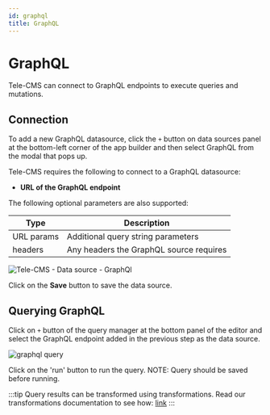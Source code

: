 ```yaml
---
id: graphql
title: GraphQL
---
```


# GraphQL

Tele-CMS can connect to GraphQL endpoints to execute queries and mutations.

## Connection

To add a new GraphQL datasource, click the `+` button on  data sources panel at the bottom-left corner of the app builder and then select GraphQL from the modal that pops up.

Tele-CMS requires the following to connect to a GraphQL datasource:

- **URL of the GraphQL endpoint**

The following optional parameters are also supported:

   | Type         | Description |
   | -----------  | ----------- |
   | URL params   | Additional query string parameters|
   | headers      | Any headers the GraphQL source requires|

<div style={{textAlign: 'center'}}>

![Tele-CMS - Data source - GraphQl](/img/datasource-reference/graphql/graphql-ds.png)

</div>

Click on the **Save** button to save the data source.

## Querying GraphQL

Click on `+` button of the query manager at the bottom panel of the editor and select the GraphQL endpoint added in the previous step as the  data source.

<img className="screenshot-full" src="/img/datasource-reference/graphql/graphql-query.png"  alt="graphql query" />

Click on the 'run' button to run the query. NOTE: Query should be saved before running.

:::tip
Query results can be transformed using transformations. Read our transformations documentation to see how: [link](/docs/tutorial/transformations)
:::

